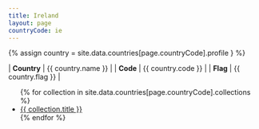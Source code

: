 ```yaml
---
title: Ireland
layout: page
countryCode: ie
---
```


{% assign country = site.data.countries[page.countryCode].profile } %}

| **Country** | {{ country.name }} |
| **Code**    | {{ country.code }} |
| **Flag**    | {{ country.flag }} |

<ul>
{% for collection in site.data.countries[page.countryCode].collections %}
<li><a href="{{ collection.url }}">{{ collection.title }}</a></li>
{% endfor %}
</ul>
